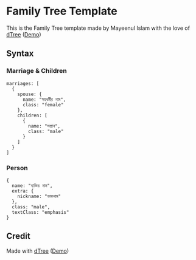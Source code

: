 # Family Tree Template

This is the Family Tree template made by Mayeenul Islam with the love of [dTree](https://github.com/ErikGartner/dTree) ([Demo](https://jsfiddle.net/rha8sg79/))



## Syntax

### Marriage & Children

```
marriages: [
  {
    spouse: {
      name: "সহধর্মীর নাম",
      class: "female"
    },
    children: [
      {
        name: "সন্তান",
        class: "male"
      }
    ]
  }
]
```

### Person

```
{
  name: "ব‍্যক্তির নাম",
  extra: {
    nickname: "ডাকনাম"
  },
  class: "male",
  textClass: "emphasis"
}
```

## Credit

Made with [dTree](https://github.com/ErikGartner/dTree) ([Demo](https://jsfiddle.net/rha8sg79/))
